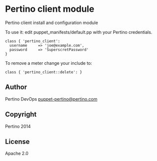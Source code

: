 Pertino client module
=

Pertino client install and configuration module

To use it: edit puppet_manifests/default.pp with your Pertino credentials.

    class { 'pertino_client':
      username     => 'joe@example.com',
      password     => 'SuperscretPassword'
    } 

To remove a meter change your include to:

    class { 'pertino_client::delete': }

Author
---

Pertino DevOps <puppet-pertino@pertino.com>

Copyright
---

Pertino 2014

License
---

Apache 2.0


